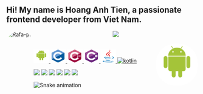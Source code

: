 
## Hi! My name is Hoang Anh Tien, a passionate frontend developer from Viet Nam.


   
<img align="left" alt="Rafa-pic" height="140" style="border-radius:50px;"
   src="https://raw.githubusercontent.com/jmnote/z-icons/master/svg/github.svg">   
</div>

<div align="center">
<a href="https://github.com/hoangtien2k3">
    <img height="140em" src="https://github-readme-stats.vercel.app/api?username=hoangtien2k3&show_icons=true&theme=dracula&include_all_commits=true&count_private=true"/>


<img align="right" alt="Rafa-pic" height="110" style="border-radius:50px;"
   src="https://raw.githubusercontent.com/devicons/devicon/master/icons/android/android-original-wordmark.svg">
</div>

##

<p align="left"> <a href="https://developer.android.com" target="_blank" rel="noreferrer"> <img src="https://raw.githubusercontent.com/devicons/devicon/master/icons/android/android-original-wordmark.svg" alt="android" width="40" height="35"/> </a> <a href="https://www.cprogramming.com/" target="_blank" rel="noreferrer"> <img src="https://raw.githubusercontent.com/devicons/devicon/master/icons/c/c-original.svg" alt="c" width="40" height="35"/> </a> <a href="https://www.w3schools.com/cpp/" target="_blank" rel="noreferrer"> <img src="https://raw.githubusercontent.com/devicons/devicon/master/icons/cplusplus/cplusplus-original.svg" alt="cplusplus" width="40" height="35"/> </a> <a href="https://www.w3schools.com/cs/" target="_blank" rel="noreferrer"> <img src="https://raw.githubusercontent.com/devicons/devicon/master/icons/csharp/csharp-original.svg" alt="csharp" width="40" height="35"/> </a> <a href="https://www.java.com" target="_blank" rel="noreferrer"> <img src="https://raw.githubusercontent.com/devicons/devicon/master/icons/java/java-original.svg" alt="java" width="40" height="35"/> </a> <a href="https://kotlinlang.org" target="_blank" rel="noreferrer"> <img src="https://www.vectorlogo.zone/logos/kotlinlang/kotlinlang-icon.svg" alt="kotlin" width="40" height="35"/> </a> </p>

<div> 
    <a href="https://www.facebook.com/hoangtien2k3.vn/" target="_blank"><img src="https://img.shields.io/badge/-Facebook-%230077B5?style=for-the-badge&logo=facebook&logoColor=white" target="_blank"></a> 
    <a href="https://www.instagram.com/hoangtien2k3qx1/" target="_blank"><img src="https://img.shields.io/badge/-Instagram-%23E4405F?style=for-the-badge&logo=instagram&logoColor=white" target="_blank"></a>
    <a href = "mailto:hoangtien2k3qx1@gmail.com"><img src="https://img.shields.io/badge/-Gmail-%23333?style=for-the-badge&logo=gmail&logoColor=white" target="_blank"></a>
    <a href="https://app.codesignal.com/profile/hoang_t_vcc" target="_blank"><img src="https://img.shields.io/badge/codesignal-7289DA?style=for-the-badge&logo=codesignal&logoColor=white" target="_blank"></a> 
    <a href="https://leetcode.com/hoangtien2k3/" target="_blank"><img src="https://img.shields.io/badge/LeetCode-7289DA?style=for-the-badge&logo=LeetCode&logoColor=white" target="_blank"></a> 
    <a href="https://codeforces.com/profile/hoangtien2k3qx1" target="_blank"><img src="https://img.shields.io/badge/codeforce-7289DA?style=for-the-badge&logo=codeforce&logoColor=white" target="_blank"></a> 
    
 
  ![Snake animation](https://github.com/hoangtien2k3/rafaballerini/blob/output/github-contribution-grid-snake.svg)
</div>
